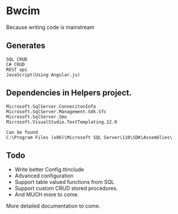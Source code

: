 Bwcim
=====

Because writing code is mainstream

## Generates 
    SQL CRUD 
    C# CRUD
    REST api
    JavaScript(Using Angular.js)


## Dependencies in Helpers project.
    Microsoft.SqlServer.ConnecitonInfo
    Microsoft.SqlServer.Management.Sdk.Sfc
    Microsoft.SqlServer.Smo
    Microsoft.VisualStudio.TextTemplating.12.0
    
    Can be found
    C:\Program Files (x86)\Microsoft SQL Server\110\SDK\Assemblies\


## Todo
- Write better Config.ttinclude
- Advanced configuration
- Support table valued functions from SQL
- Support custom CRUD stored procedures.
- And MUCH more to come.

More detailed documentation to come.